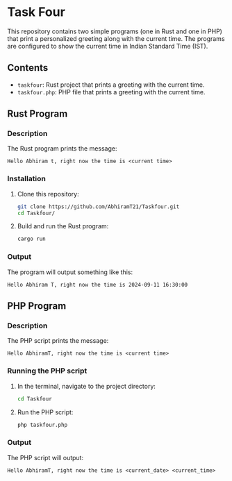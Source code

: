 # Task Four

This repository contains two simple programs (one in Rust and one in PHP) that print a personalized greeting along with the current time. The programs are configured to show the current time in Indian Standard Time (IST).

## Contents

- `taskfour`: Rust project that prints a greeting with the current time.
- `taskfour.php`: PHP file that prints a greeting with the current time.

## Rust Program

### Description

The Rust program prints the message:

```
Hello Abhiram t, right now the time is <current time>
```

### Installation

1. Clone this repository:

    ```bash
    git clone https://github.com/AbhiramT21/Taskfour.git
    cd Taskfour/
    ```

2. Build and run the Rust program:

    ```bash
    cargo run
    ```

### Output

The program will output something like this:

```
Hello Abhiram T, right now the time is 2024-09-11 16:30:00
```

## PHP Program

### Description

The PHP script prints the message:

```
Hello AbhiramT, right now the time is <current time>
```

### Running the PHP script

1. In the terminal, navigate to the project directory:

    ```bash
    cd Taskfour
    ```

2. Run the PHP script:

    ```bash
    php taskfour.php
    ```

### Output

The PHP script will output:

```
Hello AbhiramT, right now the time is <current_date> <current_time>
```
